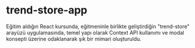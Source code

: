 # trend-store-app

Eğitim aldığın React kursunda, eğitmeninle birlikte geliştirdiğin "trend-store" arayüzü uygulamasında, temel yapı olarak Context API kullanımı ve modal konsepti üzerine odaklanarak şık bir mimari oluşturuldu.

